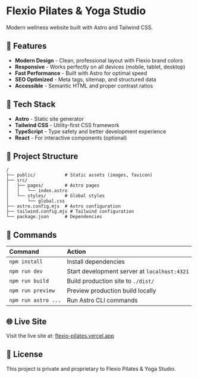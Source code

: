 # Flexio Pilates & Yoga Studio

Modern wellness website built with Astro and Tailwind CSS.

## 🌟 Features

- **Modern Design** - Clean, professional layout with Flexio brand colors
- **Responsive** - Works perfectly on all devices (mobile, tablet, desktop)
- **Fast Performance** - Built with Astro for optimal speed
- **SEO Optimized** - Meta tags, sitemap, and structured data
- **Accessible** - Semantic HTML and proper contrast ratios

## 🚀 Tech Stack

- **Astro** - Static site generator
- **Tailwind CSS** - Utility-first CSS framework
- **TypeScript** - Type safety and better development experience
- **React** - For interactive components (optional)

## 📁 Project Structure

```
/
├── public/           # Static assets (images, favicon)
├── src/
│   ├── pages/        # Astro pages
│   │   └── index.astro
│   └── styles/       # Global styles
│       └── global.css
├── astro.config.mjs  # Astro configuration
├── tailwind.config.mjs # Tailwind configuration
└── package.json      # Dependencies
```

## 🧞 Commands

| Command                   | Action                                           |
| :------------------------ | :----------------------------------------------- |
| `npm install`             | Install dependencies                             |
| `npm run dev`             | Start development server at `localhost:4321`     |
| `npm run build`           | Build production site to `./dist/`               |
| `npm run preview`         | Preview production build locally                 |
| `npm run astro ...`       | Run Astro CLI commands                          |

## 🌐 Live Site

Visit the live site at: [flexio-pilates.vercel.app](https://flexio-pilates.vercel.app)

## 📝 License

This project is private and proprietary to Flexio Pilates & Yoga Studio.
